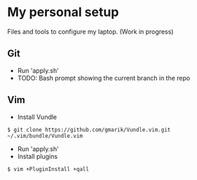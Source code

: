 My personal setup
=================

Files and tools to configure my laptop. (Work in progress)

Git
---

* Run 'apply.sh'
* TODO: Bash prompt showing the current branch in the repo

Vim
---

* Install Vundle
```
$ git clone https://github.com/gmarik/Vundle.vim.git ~/.vim/bundle/Vundle.vim
```

* Run 'apply.sh'
* Install plugins
```
$ vim +PluginInstall +qall
```

